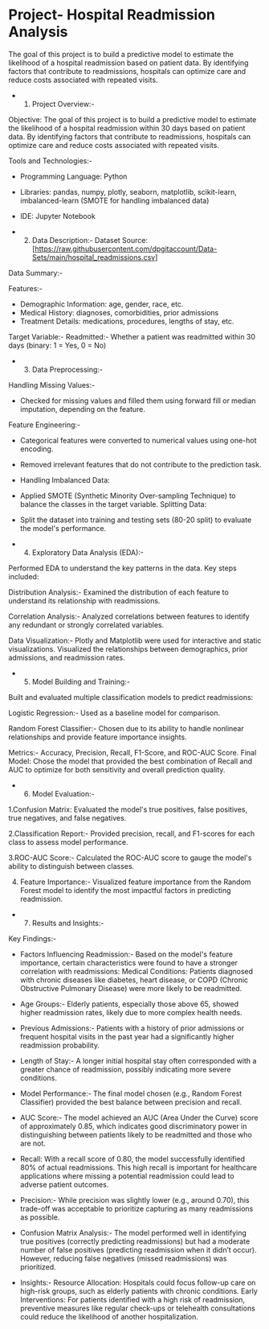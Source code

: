 # Project- Hospital Readmission Analysis
The goal of this project is to build a predictive model to estimate the likelihood of a hospital readmission based on patient data. By identifying factors that contribute to readmissions, hospitals can optimize care and reduce costs associated with repeated visits.

- 1. Project Overview:-

Objective: The goal of this project is to build a predictive model to estimate the likelihood of a hospital readmission within 30 days based on patient data. By identifying factors that contribute to readmissions, hospitals can optimize care and reduce costs associated with repeated visits.

Tools and Technologies:-

- Programming Language: Python
- Libraries: pandas, numpy, plotly, seaborn, matplotlib, scikit-learn, imbalanced-learn (SMOTE for handling imbalanced data)
- IDE: Jupyter Notebook

- 2. Data Description:- 
Dataset Source: [https://raw.githubusercontent.com/dpgitaccount/Data-Sets/main/hospital_readmissions.csv]

Data Summary:-

Features:-
- Demographic Information: age, gender, race, etc.
- Medical History: diagnoses, comorbidities, prior admissions
- Treatment Details: medications, procedures, lengths of stay, etc.
  
Target Variable:-
Readmitted:-
Whether a patient was readmitted within 30 days (binary: 1 = Yes, 0 = No)

- 3. Data Preprocessing:-
   
Handling Missing Values:-

- Checked for missing values and filled them using forward fill or median imputation, depending on the feature.

Feature Engineering:-

- Categorical features were converted to numerical values using one-hot encoding.
- Removed irrelevant features that do not contribute to the prediction task.
- Handling Imbalanced Data:

- Applied SMOTE (Synthetic Minority Over-sampling Technique) to balance the classes in the target variable.
Splitting Data:

- Split the dataset into training and testing sets (80-20 split) to evaluate the model's performance.


- 4. Exploratory Data Analysis (EDA):-
     
Performed EDA to understand the key patterns in the data. Key steps included:

Distribution Analysis:-
Examined the distribution of each feature to understand its relationship with readmissions.

Correlation Analysis:-
Analyzed correlations between features to identify any redundant or strongly correlated variables.

Data Visualization:-
Plotly and Matplotlib were used for interactive and static visualizations.
Visualized the relationships between demographics, prior admissions, and readmission rates.


- 5. Model Building and Training:-
  
Built and evaluated multiple classification models to predict readmissions:

Logistic Regression:-
Used as a baseline model for comparison.

Random Forest Classifier:-
Chosen due to its ability to handle nonlinear relationships and provide feature importance insights.

Metrics:- 
Accuracy, Precision, Recall, F1-Score, and ROC-AUC Score.
Final Model: Chose the model that provided the best combination of Recall and AUC to optimize for both sensitivity and overall prediction quality.


- 6. Model Evaluation:-

1.Confusion Matrix:
Evaluated the model's true positives, false positives, true negatives, and false negatives.

2.Classification Report:-
Provided precision, recall, and F1-scores for each class to assess model performance.

3.ROC-AUC Score:-
Calculated the ROC-AUC score to gauge the model's ability to distinguish between classes.

4. Feature Importance:-
Visualized feature importance from the Random Forest model to identify the most impactful factors in predicting readmission.


- 7. Results and Insights:-
   
Key Findings:-

- Factors Influencing Readmission:-
Based on the model's feature importance, certain characteristics were found to have a stronger correlation with readmissions:
Medical Conditions: Patients diagnosed with chronic diseases like diabetes, heart disease, or COPD (Chronic Obstructive Pulmonary Disease) were more likely to be readmitted.

- Age Groups:-
Elderly patients, especially those above 65, showed higher readmission rates, likely due to more complex health needs.

- Previous Admissions:-
Patients with a history of prior admissions or frequent hospital visits in the past year had a significantly higher readmission probability.

- Length of Stay:- 
A longer initial hospital stay often corresponded with a greater chance of readmission, possibly indicating more severe conditions.

- Model Performance:-
The final model chosen (e.g., Random Forest Classifier) provided the best balance between precision and recall.

- AUC Score:- 
The model achieved an AUC (Area Under the Curve) score of approximately 0.85, which indicates good discriminatory power in distinguishing between patients likely to be readmitted and those who are not.

- Recall:
With a recall score of 0.80, the model successfully identified 80% of actual readmissions. This high recall is important for healthcare applications where missing a potential readmission could lead to adverse patient outcomes.

- Precision:-
While precision was slightly lower (e.g., around 0.70), this trade-off was acceptable to prioritize capturing as many readmissions as possible.


- Confusion Matrix Analysis:-
The model performed well in identifying true positives (correctly predicting readmissions) but had a moderate number of false positives (predicting readmission when it didn’t occur). However, reducing false negatives (missed readmissions) was prioritized.

- Insights:-
Resource Allocation: Hospitals could focus follow-up care on high-risk groups, such as elderly patients with chronic conditions.
Early Interventions: For patients identified with a high risk of readmission, preventive measures like regular check-ups or telehealth consultations could reduce the likelihood of another hospitalization.
